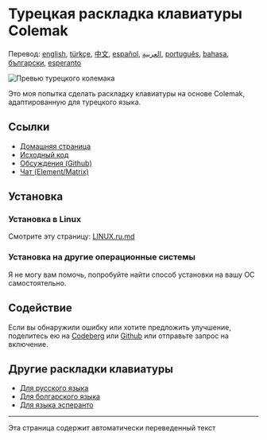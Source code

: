 # Турецкая раскладка клавиатуры Colemak

Перевод: [english](README.md), [türkçe](README.tr.md), [中文](README.zh-CN.md), [español](README.es.md), [العربية](README.ar.md), [português](README.pt.md), [bahasa](README.id.md), [български](README.bg.md), [esperanto](README.eo.md)

![Превью турецкого колемака](./media/preview.png)

Это моя попытка сделать раскладку клавиатуры на основе Colemak, адаптированную для турецкого языка.

## Ссылки

* [Домашняя страница](https://salif.github.io/colemak-tr/)
* [Исходный код](https://codeberg.org/salif/colemak-tr)
* [Обсуждения (Github)](https://github.com/salif/colemak-tr/discussions)
* [Чат (Element/Matrix)](https://matrix.to/#/#salif-colemak:mozilla.org)

## Установка

### Установка в Linux

Смотрите эту страницу: [LINUX.ru.md](./LINUX.ru.md)

### Установка на другие операционные системы

Я не могу вам помочь, попробуйте найти способ установки на вашу ОС самостоятельно.

## Содействие

Если вы обнаружили ошибку или хотите предложить улучшение, поделитесь ею на [Codeberg] или [Github] или отправьте запрос на включение.

[Github]: https://github.com/salif/colemak-tr/discussions
[Codeberg]: https://codeberg.org/salif/colemak-tr/issues

## Другие раскладки клавиатуры

* [Для русского языка](https://salif.github.io/colemak-ru/)
* [Для болгарского языка](https://salif.github.io/colemak-bg/)
* [Для языка эсперанто](https://salif.github.io/colemak-eo/)

---

Эта страница содержит автоматически переведенный текст
